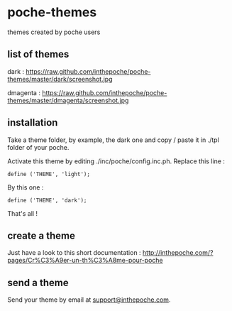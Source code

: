 # poche-themes

themes created by poche users

## list of themes

dark : https://raw.github.com/inthepoche/poche-themes/master/dark/screenshot.jpg

dmagenta : https://raw.github.com/inthepoche/poche-themes/master/dmagenta/screenshot.jpg

## installation
Take a theme folder, by example, the dark one and copy / paste it in ./tpl folder of your poche. 

Activate this theme by editing ./inc/poche/config.inc.ph. Replace this line : 

```
define ('THEME', 'light');
```

By this one : 

```
define ('THEME', 'dark');
```

That's all ! 

## create a theme

Just have a look to this short documentation : http://inthepoche.com/?pages/Cr%C3%A9er-un-th%C3%A8me-pour-poche

## send a theme

Send your theme by email at support@inthepoche.com.